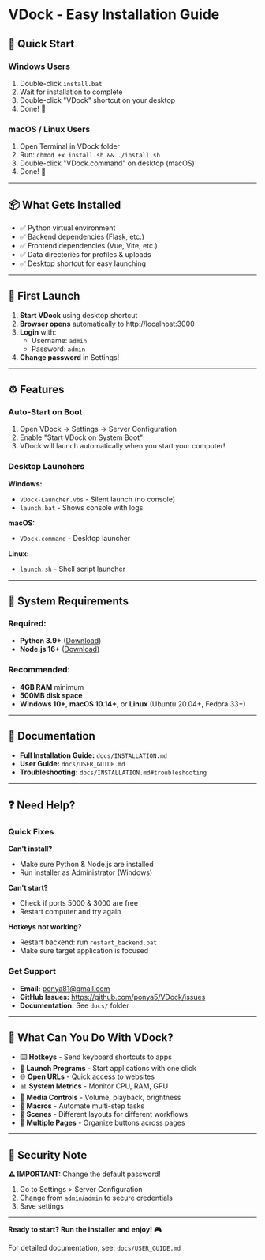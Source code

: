 # VDock - Easy Installation Guide

## 🚀 Quick Start

### Windows Users
1. Double-click `install.bat`
2. Wait for installation to complete
3. Double-click "VDock" shortcut on your desktop
4. Done! 🎉

### macOS / Linux Users
1. Open Terminal in VDock folder
2. Run: `chmod +x install.sh && ./install.sh`
3. Double-click "VDock.command" on desktop (macOS)
4. Done! 🎉

---

## 📦 What Gets Installed

- ✅ Python virtual environment
- ✅ Backend dependencies (Flask, etc.)
- ✅ Frontend dependencies (Vue, Vite, etc.)
- ✅ Data directories for profiles & uploads
- ✅ Desktop shortcut for easy launching

---

## 🎯 First Launch

1. **Start VDock** using desktop shortcut
2. **Browser opens** automatically to http://localhost:3000
3. **Login** with:
   - Username: `admin`
   - Password: `admin`
4. **Change password** in Settings!

---

## ⚙️ Features

### Auto-Start on Boot
1. Open VDock → Settings → Server Configuration
2. Enable "Start VDock on System Boot"
3. VDock will launch automatically when you start your computer!

### Desktop Launchers

**Windows:**
- `VDock-Launcher.vbs` - Silent launch (no console)
- `launch.bat` - Shows console with logs

**macOS:**
- `VDock.command` - Desktop launcher

**Linux:**
- `launch.sh` - Shell script launcher

---

## 🔧 System Requirements

### Required:
- **Python 3.9+** ([Download](https://www.python.org/downloads/))
- **Node.js 16+** ([Download](https://nodejs.org/))

### Recommended:
- **4GB RAM** minimum
- **500MB disk space**
- **Windows 10+**, **macOS 10.14+**, or **Linux** (Ubuntu 20.04+, Fedora 33+)

---

## 📖 Documentation

- **Full Installation Guide:** `docs/INSTALLATION.md`
- **User Guide:** `docs/USER_GUIDE.md`
- **Troubleshooting:** `docs/INSTALLATION.md#troubleshooting`

---

## ❓ Need Help?

### Quick Fixes

**Can't install?**
- Make sure Python & Node.js are installed
- Run installer as Administrator (Windows)

**Can't start?**
- Check if ports 5000 & 3000 are free
- Restart computer and try again

**Hotkeys not working?**
- Restart backend: run `restart_backend.bat`
- Make sure target application is focused

### Get Support

- **Email:** ponya81@gmail.com
- **GitHub Issues:** https://github.com/ponya5/VDock/issues
- **Documentation:** See `docs/` folder

---

## 🎨 What Can You Do With VDock?

- ⌨️ **Hotkeys** - Send keyboard shortcuts to apps
- 🚀 **Launch Programs** - Start applications with one click
- 🌐 **Open URLs** - Quick access to websites
- 📊 **System Metrics** - Monitor CPU, RAM, GPU
- 🎵 **Media Controls** - Volume, playback, brightness
- 🤖 **Macros** - Automate multi-step tasks
- 🎯 **Scenes** - Different layouts for different workflows
- 📄 **Multiple Pages** - Organize buttons across pages

---

## 🔐 Security Note

**⚠️ IMPORTANT:** Change the default password!

1. Go to Settings > Server Configuration
2. Change from `admin`/`admin` to secure credentials
3. Save settings

---

**Ready to start? Run the installer and enjoy! 🎮**

For detailed documentation, see: `docs/USER_GUIDE.md`
